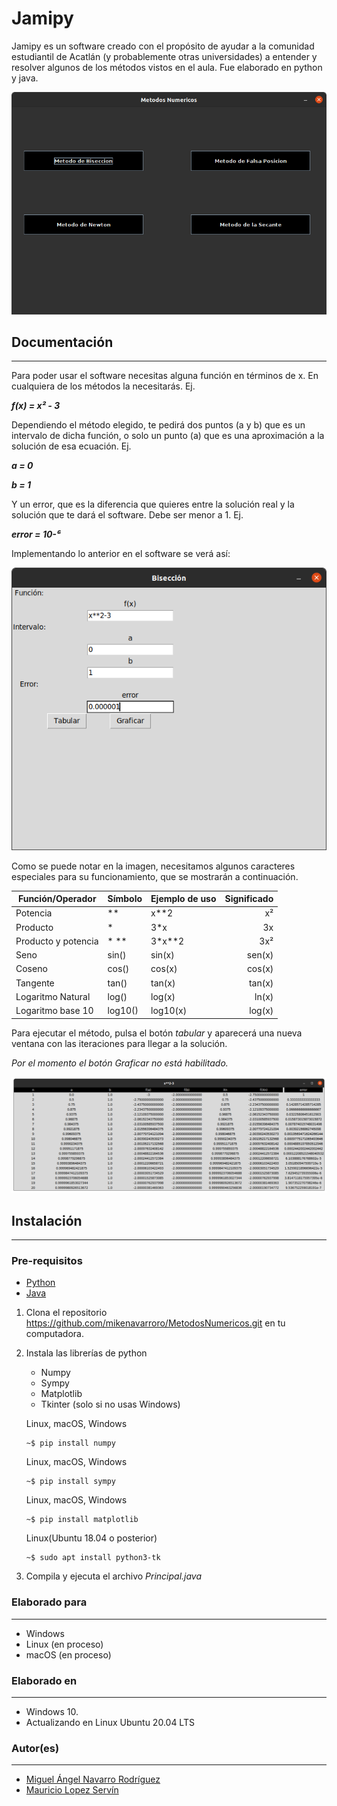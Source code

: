 # Jamipy

Jamipy es un software creado con el propósito de ayudar a la comunidad estudiantil de Acatlán (y probablemente otras universidades) a entender y resolver algunos de los métodos vistos en el aula.
Fue elaborado en python y java.

![Jamipy](images/screenshot.png)
## Documentación
---
Para poder usar el software necesitas alguna función en términos de x. En cualquiera de los métodos la necesitarás. Ej. 

***f(x) = x² - 3***

Dependiendo el método elegido, te pedirá dos puntos (a y b)
que es un intervalo de dicha función, o solo un punto (a)
que es una aproximación a la solución de esa ecuación. Ej.

***a = 0***

***b = 1***

Y un error, que es la diferencia que quieres entre la
solución real y la solución que te dará el software.
Debe ser menor a 1. Ej.

***error = 10-⁶***

Implementando lo anterior en el software se verá así:

![Funcion](images/funcion.png)

Como se puede notar en la imagen, necesitamos algunos 
caracteres especiales para su funcionamiento, que se mostrarán a continuación.

| Función/Operador | Símbolo | Ejemplo de uso | Significado |
|------------------|---------|----------------|------------:|
|    Potencia      |  **     |   x**2         |     x²      |
|    Producto      |   *     |   3*x          |     3x      |
| Producto y potencia|  * ** |   3*x**2       |     3x²     |
| Seno             |  sin()  |    sin(x)      |  sen(x)     |
| Coseno           |  cos()  |    cos(x)      |   cos(x)    |
| Tangente         |  tan()  |    tan(x)      |   tan(x)    |
| Logaritmo Natural|  log()  |    log(x)      |   ln(x)     |
| Logaritmo base 10|  log10()|    log10(x)    |   log(x)    |

Para ejecutar el método, pulsa el botón *tabular* y aparecerá
una nueva ventana con las iteraciones para llegar a la
solución.

*Por el momento el botón Graficar no está habilitado.*

![Resultados](images/resultado.png)


## Instalación
---
### Pre-requisitos
* [Python](python.org)
* [Java](https://www.oracle.com/java/technologies/javase-jdk8-downloads.html)

1. Clona el repositorio https://github.com/mikenavarroro/MetodosNumericos.git en tu computadora.
2. Instala las librerías de python
    * Numpy
    * Sympy
    * Matplotlib
    * Tkinter (solo si no usas Windows)

    Linux, macOS, Windows

     ```
     ~$ pip install numpy
     ```
    Linux, macOS, Windows
     ```
     ~$ pip install sympy
     ```
    Linux, macOS, Windows
     ```
     ~$ pip install matplotlib
     ```
    Linux(Ubuntu 18.04 o posterior)
     ```
     ~$ sudo apt install python3-tk
     ```

3. Compila y ejecuta el archivo *Principal.java*

### Elaborado para
---
* Windows
* Linux (en proceso)
* macOS (en proceso)

### Elaborado en
---
* Windows 10.
* Actualizando en Linux Ubuntu 20.04 LTS

### Autor(es)
---
* [Miguel Ángel Navarro Rodríguez](https://twitter.com/MikeNavarroR)
* [Mauricio Lopez Servín](https://twitter.com/mauIntensivDrip)